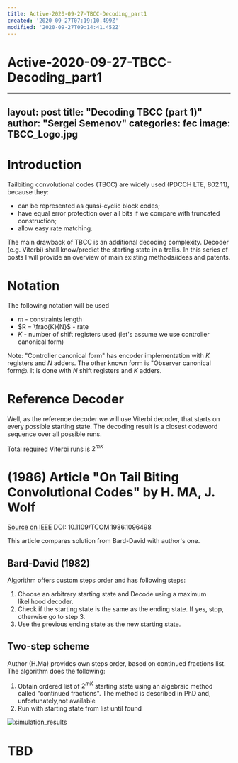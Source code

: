 ```yaml
---
title: Active-2020-09-27-TBCC-Decoding_part1
created: '2020-09-27T07:19:10.499Z'
modified: '2020-09-27T09:14:41.452Z'
---
```


# Active-2020-09-27-TBCC-Decoding_part1

---
layout: post
title: "Decoding TBCC (part 1)"
author: "Sergei Semenov"
categories: fec
image: TBCC_Logo.jpg
---

# Introduction
Tailbiting convolutional codes (TBCC) are widely used (PDCCH LTE, 802.11), because they:
* can be represented as quasi-cyclic block codes;
* have equal error protection over all bits if we compare with truncated construction;
* allow easy rate matching.

The main drawback of TBCC is an additional decoding complexity. Decoder (e.g. Viterbi) shall know/predict the starting state in a trellis. In this series of posts I will provide an overview of main existing methods/ideas and patents.

# Notation
The following notation will be used
* $m$ - constraints length
* $R = \frac{K}{N}$ - rate
* $K$ - number of shift registers used (let's assume we use controller canonical form)

 Note: "Controller canonical form" has encoder implementation with $K$ registers and $N$ adders. The other known form is "Observer canonical form@. It is done with $N$ shift registers and $K$ adders.

# Reference Decoder 
Well, as the reference decoder we will use Viterbi decoder, that starts on every possible starting state. The decoding result
is a closest codeword sequence over all possible runs.

Total required Viterbi runs is $2^{mK}$

# (1986) Article "On Tail Biting Convolutional Codes" by H. MA, J. Wolf 
[Source on IEEE](http://ieeexplore.ieee.org/document/1096498/)
DOI: 10.1109/TCOM.1986.1096498

This article compares solution from Bard-David with author's one. 
## Bard-David (1982)
Algorithm offers custom steps order and has following steps:
1. Choose an arbitrary starting state and Decode using a maximum likelihood decoder. 
2. Check if the starting state is the same as the ending state. If yes, stop, otherwise go to step 3.
3. Use the previous ending state as the new starting state.

## Two-step scheme
Author (H.Ma) provides own steps order, based on continued fractions list. The algorithm does the following:
1. Obtain ordered list of $2^{mK}$ starting state using an algebraic method called "continued fractions". The method is described in PhD and, unfortunately,not available
2. Run with starting state from list until found

![simulation_results](https://simonrus.github.io/about/assets/img/2020-09-27-TBCC-Decoding_part1_hma_simulation_results.png)

# TBD


